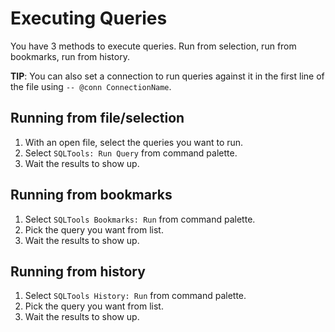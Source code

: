 # Executing Queries

You have 3 methods to execute queries. Run from selection, run from bookmarks, run from history.

**TIP**: You can also set a connection to run queries against it in the first line of the file using `-- @conn ConnectionName`.

## Running from file/selection

1. With an open file, select the queries you want to run.
2. Select `SQLTools: Run Query` from command palette.
3. Wait the results to show up.

## Running from bookmarks

1. Select `SQLTools Bookmarks: Run` from command palette.
2. Pick the query you want from list.
3. Wait the results to show up.

## Running from history

1. Select `SQLTools History: Run` from command palette.
2. Pick the query you want from list.
3. Wait the results to show up.



